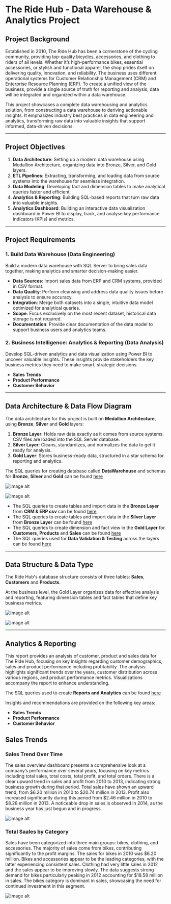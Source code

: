 # The Ride Hub - Data Warehouse & Analytics Project

## Project Background

Established in 2010, The Ride Hub has been a cornerstone of the cycling community, providing top-quality bicycles, accessories, and clothing to riders of all levels. Whether it’s high-performance bikes, essential accessories, or stylish and functional apparel, the shop prides itself on delivering quality, innovation, and reliability. The business uses different operational systems for Customer Relationship Management (CRM) and Enterprise Resource Planning (ERP). To create a unified view of the business, provide a single source of truth for reporting and analysis, data will be integrated and organized within a data warehouse. 

This project showcases a complete data warehousing and analytics solution, from constructing a data warehouse to deriving actionable insights. It emphasizes industry best practices in data engineering and analytics, transforming raw data into valuable insights that support informed, data-driven decisions.

---

## Project Objectives

1. **Data Architecture**: Setting up a modern data warehouse using Medallion Architecture, organizing data into Bronze, Silver, and Gold layers.
2. **ETL Pipelines**: Extracting, transforming, and loading data from source systems into the warehouse for seamless integration.
3. **Data Modeling**: Developing fact and dimension tables to make analytical queries faster and efficient.
4. **Analytics & Reporting**: Building SQL-based reports that turn raw data into valuable insights.
5. **Analytics Dashboard**: Building an interactive data visualization dashboard in Power BI to display, track, and analyse key performance indicators (KPIs) and metrics.

---

## Project Requirements
### 1. Build Data Warehouse (Data Engineering)

Build a modern data warehouse with SQL Server to bring sales data together, making analytics and smarter decision-making easier.

- **Data Sources**: Import sales data from ERP and CRM systems, provided in CSV format.
- **Data Quality**: Perform cleansing and address data quality issues before analysis to ensure accuracy.
- **Integration**: Merge both datasets into a single, intuitive data model optimized for analytical queries.
- **Scope**: Focus exclusively on the most recent dataset, historical data storage is not required.
- **Documentation**: Provide clear documentation of the data model to support business users and analytics teams.

### 2. Business Intelligence: Analytics & Reporting (Data Analysis)

Develop SQL-driven analytics and data visualization using Power BI to uncover valuable insights. These insights provide stakeholders the key business metrics they need to make smart, strategic decisions.  

- **Sales Trends**
- **Product Performance**
- **Customer Behavior**

---

## Data Architecture & Data Flow Diagram

The data architecture for this project is built on **Medallion Architecture**, using **Bronze**, **Silver** and **Gold** layers:

1. **Bronze Layer**: Holds raw data exactly as it comes from source systems. CSV files are loaded into the SQL Server database.
2. **Silver Layer**: Cleans, standardizes, and normalizes the data to get it ready for analysis.
3. **Gold Layer**: Stores business-ready data, structured in a star schema for reporting and analytics.

The SQL queries for creating database called **DataWarehouse** and schemas for **Bronze**, **Silver** and **Gold** can be found [here](scripts/database_and_schemas/create_database_and_schemas.sql)

![image alt](images/High_Level_Architecture.png)

![image alt](images/Data_Flow_Diagram.png)

- The SQL queries to create tables and import data in the **Bronze Layer** from **CRM & ERP csv** can be found [here](scripts/bronze_layer)
- The SQL queries to create tables and import data in the **Silver Layer** from **Bronze Layer** can be found [here](scripts/silver_layer)
- The SQL queries to create dimension and fact view in the **Gold Layer** for **Customers**, **Products** and **Sales** can be found [here](scripts/gold_layer)
- The SQL queries used for **Data Validation & Testing** across the layers can be found [here](data_validation_and_testing)
  
---

## Data Structure & Data Type

The Ride Hub's database structure consists of three tables: **Sales**, **Customers** and **Products**. 

At the business level, the Gold Layer organizes data for effective analysis and reporting, featuring dimension tables and fact tables that define key business metrics.

![image alt](images/Entity_Relationship_Diagram.png)

![image alt](images/Data_Type.PNG)

---

## Analytics & Reporting 

This report provides an analysis of customer, product and sales data for The Ride Hub, focusing on key insights regarding customer demographics, sales and product performance including profitability. The analysis highlights significant trends over the years, customer distribution across various regions, and product performance metrics. Visualizations accompany the report to enhance understanding.

The SQL queries used to create **Reports and Analytics** can be found [here](reports_and_analytics)

Insights and recommendations are provided on the following key areas:

- **Sales Trends**
- **Product Performance**
- **Customer Behavior**

## **Sales Trends**

### Sales Trend Over Time

The sales overview dashboard presents a comprehensive look at a company’s performance over several years, focusing on key metrics including total sales, total costs, total profit, and total orders. There is a clear upward trend in sales and profit from 2010 to 2013, indicating strong business growth during that period. Total sales have shown an upward trend, from $6.20 million in 2010 to $20.74 million in 2013. Profit also increased significantly during this period from $2.46 million in 2010 to $8.28 million in 2013. A noticeable drop in sales is observed in 2014, as the business year has just begun and in progress. 

![image alt](images/total_sales_vs_profit_by_year.PNG)


### Total Saales by Category

Sales have been categorized into three main groups: bikes, clothing, and accessories. The majority of sales come from bikes, contributing significantly to the profit margins. The sales for bikes in 2010 was $6.20 million. Bikes and accessories appear to be the leading categories, with the latter experiencing consistent sales. Clothing had very little sales in 2012 and the sales appear to be improving slowly. The data suggests strong demand for bikes particularly peaking in 2012 accounting for $18.58 million in sales. The bikes category is dominant in sales, showcasing the need for continued investment in this segment.

![image alt](images/total_sales_by_category.PNG)

